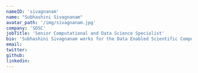 ```yaml
---
nameID: 'sivagnanam'
name: "Subhashini Sivagnanam"
avatar_path: '/img/sivagnanam.jpg'
company: 'SDSC'
jobTitle: 'Senior Computational and Data Science Specialist'
bio: 'Subhashini Sivagnanam works for the Data Enabled Scientific Computing division as the principal computational and data science specialist. Her primary areas of research focus are in the fields of distributed computing/ Cyberinfrastructure (CI), scientific data management and reproducible science. She leads the Open Science Chain (OSC) project which uses blockchain to ensure integrity of scientific data. Since 2005, she has been working on various projects related to reducing the complexity of using CI resources such as developing metascheduling tools, creating science gateways, providing scientific computing support, and leading training effort.'
email: 
twitter:
github:
linkedin:
---
```

